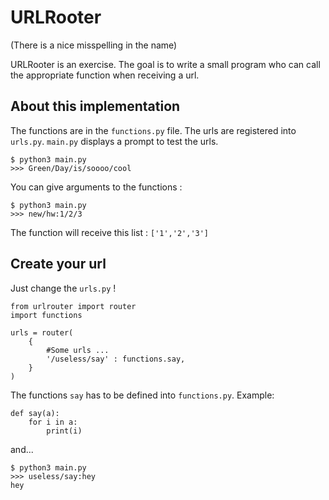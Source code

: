 URLRooter
=========
(There is a nice misspelling in the name)

URLRooter is an exercise. The goal is to write a small program who can call the appropriate function when receiving a url.

About this implementation
-------------------------
The functions are in the `functions.py` file. The urls are registered into `urls.py`. `main.py` displays a prompt to test the urls. 

	$ python3 main.py
	>>> Green/Day/is/soooo/cool

You can give arguments to the functions :

	$ python3 main.py
	>>> new/hw:1/2/3

The function will receive this list : `['1','2','3']`

Create your url
---------------------

Just change the `urls.py` !

	from urlrouter import router
	import functions

	urls = router(
		{
			#Some urls ...
			'/useless/say' : functions.say,
		}
	)

The functions `say` has to be defined into `functions.py`. Example:

	def say(a):
		for i in a:
			print(i)

and...

	$ python3 main.py
	>>> useless/say:hey
	hey